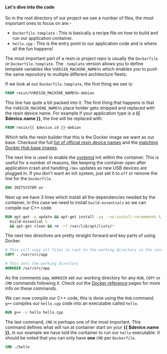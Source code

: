 #### Let's dive into the code
<!-- project link: https://github.com/josephroberts/resin-cpp-hello-world -->
So in the root directory of our project we see a number of files, the most important ones to focus on are:-
* `Dockerfile.template` : This is basically a recipe file on how to build and run our application container.
* `hello.cpp` : This is the entry point to our application code and is where all the fun happens!

The most important part of a resin.io project repo is usually the `Dockerfile` or `Dockerfile.template`. The `.template` version allows you to define template variables like `%%RESIN_MACHINE_NAME%%` which enables you to push the same repository to multiple different architecture fleets.

If we look at our `Dockerfile.template`, the first thing we see is:
```Dockerfile
FROM resin/%%RESIN_MACHINE_NAME%%-debian
```
This line has quite a bit packed into it. The first thing that happens is that the `%%RESIN_MACHINE_NAME%%` place holder gets stripped and replaced with the resin device name. For example if your application type is a **{{ $device.name }}**, the line will be replaced with:
```Dockerfile
FROM resin/{{ $device.id }}-debian
```
Which tells the resin builder that this is the Docker image we want as our base. Checkout the full [list of official resin device names][listOfResinNames] and the [matching Docker Hub base images][resinDockerHub].

The next line is used to enable the [systemd][systemd-link] init within the container. This is useful for a number of reasons, like keeping the container open after application crash and handling `/dev` updates as new USB devices are plugged in. If you don't want an init system, just set it to `off` or remove the line for the `Dockerfile`.
```Dockerfile
ENV INITSYSTEM on
```

Next up we have 3 lines which install all the dependencies needed by the container, in this case we need to install `build-essentials` so we can compile our C++ code.
```Dockerfile
RUN apt-get -q update && apt-get install -yq --no-install-recommends \
  build-essential \
  && apt-get clean && rm -rf /var/lib/apt/lists/*
```

The next two directives are pretty straight forward and key parts of using Docker.
```Dockerfile
# This will copy all files in root to the working directory in the container
COPY . /usr/src/app

# This sets the working directory
WORKDIR /usr/src/app
```
As the comments say, `WORKDIR` set our working directory for any `RUN`, `COPY` or `CMD` commands following it. Check out the [Docker reference][docker-ref] pages for more info on these commands.

We can now compile our C++ code, this is done using the `RUN` command. `g++` compiles our `hello.cpp` code into an executable called `hello`.
```Dockerfile
RUN g++ -o hello hello.cpp
```

The last command, `CMD` is perhaps one of the most important. This command defines what will run at container start on your **{{ $device.name }}**, in our example we have told the container to run our `hello` executable. It should be noted that you can only have **one** `CMD` per `Dockerfile`.
```Dockerfile
CMD ./hello
```

[resinDockerHub]:https://hub.docker.com/u/resin/
[docker-ref]:https://docs.docker.com/engine/reference/builder/
[systemd-link]:https://en.wikipedia.org/wiki/Systemd
[listOfResinNames]:/devicetypes/
